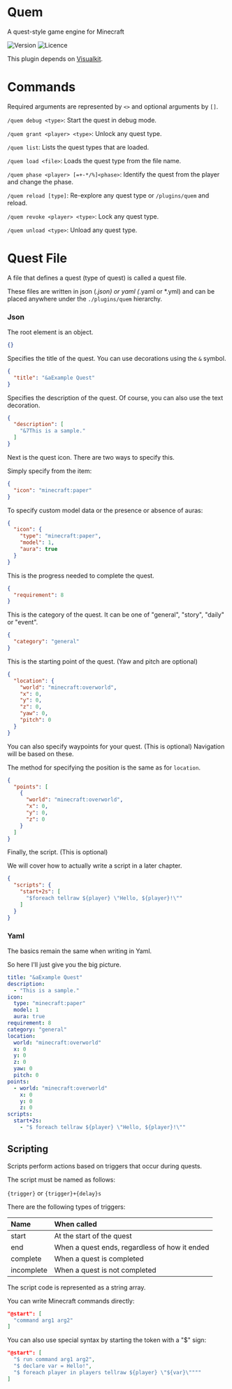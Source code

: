 # Quem

A quest-style game engine for Minecraft

![Version](https://img.shields.io/badge/version-0.3.0-blue?style=flat-square)
![Licence](https://img.shields.io/badge/licence-MIT-red?style=flat-square)

This plugin depends on [Visualkit](https://github.com/tksimeji/visualkit).

# Commands

Required arguments are represented by `<>` and optional arguments by `[]`.

`/quem debug <type>`: Start the quest in debug mode.

`/quem grant <player> <type>`: Unlock any quest type.

`/quem list`: Lists the quest types that are loaded.

`/quem load <file>`: Loads the quest type from the file name.

`/quem phase <player> [=+-*/%]<phase>`: Identify the quest from the player and change the phase.

`/quem reload [type]`: Re-explore any quest type or `/plugins/quem` and reload.

`/quem revoke <player> <type>`: Lock any quest type.

`/quem unload <type>`: Unload any quest type.

# Quest File

A file that defines a quest (type of quest) is called a quest file.

These files are written in json (*.json) or yaml (*.yaml or *.yml) and can be placed anywhere under the `./plugins/quem` hierarchy.

### Json

The root element is an object.

```json
{}
```

Specifies the title of the quest. You can use decorations using the `&` symbol.

```json
{
  "title": "&aExample Quest"
}
```

Specifies the description of the quest.
Of course, you can also use the text decoration.

```json
{
  "description": [
    "&7This is a sample."
  ]
}
```

Next is the quest icon.
There are two ways to specify this.

Simply specify from the item:

```json
{
  "icon": "minecraft:paper"
}
```

To specify custom model data or the presence or absence of auras:

```json
{
  "icon": {
    "type": "minecraft:paper",
    "model": 1,
    "aura": true
  }
}
```

This is the progress needed to complete the quest.

```json
{
  "requirement": 8
}
```

This is the category of the quest.
It can be one of "general", "story", "daily" or "event".

```json
{
  "category": "general"
}
```

This is the starting point of the quest.
(Yaw and pitch are optional)

```json
{
  "location": {
    "world": "minecraft:overworld",
    "x": 0,
    "y": 0,
    "z": 0,
    "yaw": 0,
    "pitch": 0
  }
}
```

You can also specify waypoints for your quest. (This is optional)
Navigation will be based on these.

The method for specifying the position is the same as for `location`.

```json
{
  "points": [
    {
      "world": "minecraft:overworld",
      "x": 0,
      "y": 0,
      "z": 0
    }
  ]
}
```

Finally, the script. (This is optional)

We will cover how to actually write a script in a later chapter.

```json
{
  "scripts": {
    "start+2s": [
      "$foreach tellraw ${player} \"Hello, ${player}!\""
    ]
  }
}
```

### Yaml

The basics remain the same when writing in Yaml.

So here I'll just give you the big picture.

```yaml
title: "&aExample Quest"
description:
  - "This is a sample."
icon:
  type: "minecraft:paper"
  model: 1
  aura: true
requirement: 8
category: "general"
location:
  world: "minecraft:overworld"
  x: 0
  y: 0
  z: 0
  yaw: 0
  pitch: 0
points:
  - world: "minecraft:overworld"
    x: 0
    y: 0
    z: 0
scripts:
  start+2s:
    - "$ foreach tellraw ${player} \"Hello, ${player}!\""
```

## Scripting

Scripts perform actions based on triggers that occur during quests.

The script must be named as follows:

```{trigger}``` or ```{trigger}+{delay}s```

There are the following types of triggers:

| Name       | When called                                   |
|:-----------|:----------------------------------------------|
| start      | At the start of the quest                     |
| end        | When a quest ends, regardless of how it ended |
| complete   | When a quest is completed                     |
| incomplete | When a quest is not completed                 |

The script code is represented as a string array.

You can write Minecraft commands directly:

```json
"@start": [
  "command arg1 arg2"
]
```

You can also use special syntax by starting the token with a "$" sign:

```json
"@start": [
  "$ run command arg1 arg2",
  "$ declare var = Hello!",
  "$ foreach player in players tellraw ${player} \"${var}\""""
]
```
